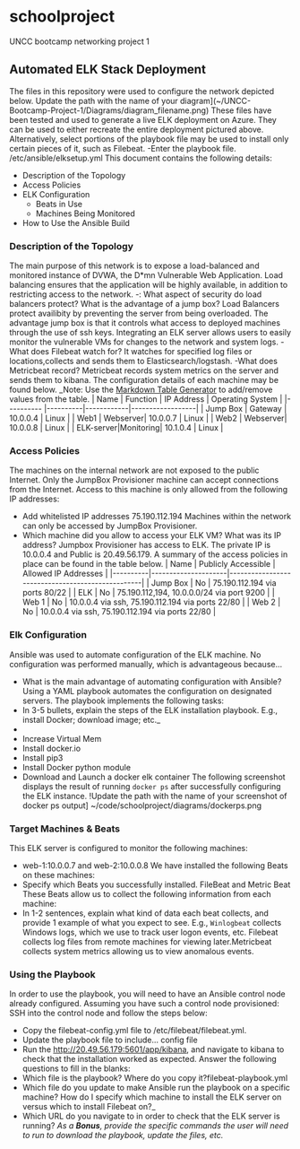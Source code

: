 # schoolproject
UNCC bootcamp networking project 1
## Automated ELK Stack Deployment
The files in this repository were used to configure the network depicted below.
Update the path with the name of your diagram](~/UNCC-Bootcamp-Project-1/Diagrams/diagram_filename.png)
These files have been tested and used to generate a live ELK deployment on Azure. They can be used to either recreate the entire deployment pictured above. Alternatively, select portions of the playbook file may be used to install only certain pieces of it, such as Filebeat.
  -Enter the playbook file. /etc/ansible/elksetup.yml
This document contains the following details:
- Description of the Topology
- Access Policies
- ELK Configuration
  - Beats in Use
  - Machines Being Monitored
- How to Use the Ansible Build
### Description of the Topology
The main purpose of this network is to expose a load-balanced and monitored instance of DVWA, the D*mn Vulnerable Web Application.
Load balancing ensures that the application will be highly available, in addition to restricting access to the network.
-: What aspect of security do load balancers protect? What is the advantage of a jump box? Load Balancers protect availibity by preventing the server from being overloaded. The advantage jump box is that it controls what access to deployed machines through the use of ssh keys.
Integrating an ELK server allows users to easily monitor the vulnerable VMs for changes to the network and system logs.
-What does Filebeat watch for? It watches for specified log files or locations,collects and sends them to Elasticsearch/logstash.
-What does Metricbeat record? Metricbeat records system metrics on the server and sends them to kibana.
The configuration details of each machine may be found below.
_Note: Use the [Markdown Table Generator](http://www.tablesgenerator.com/markdown_tables) to add/remove values from the table.
| Name      | Function | IP Address | Operating System |
|---------- |----------|------------|------------------|
| Jump Box  | Gateway  | 10.0.0.4   | Linux            |
| Web1      | Webserver| 10.0.0.7   | Linux            |
| Web2      | Webserver| 10.0.0.8   | Linux            |
| ELK-server|Monitoring| 10.1.0.4   | Linux            |
### Access Policies
The machines on the internal network are not exposed to the public Internet.
Only the JumpBox Provisioner machine can accept connections from the Internet. Access to this machine is only allowed from the following IP addresses:
- Add whitelisted IP addresses 75.190.112.194
Machines within the network can only be accessed by JumpBox Provisioner.
- Which machine did you allow to access your ELK VM? What was its IP address? Jumpbox Provisioner has access to ELK. The private IP is 10.0.0.4 and Public is 20.49.56.179.
A summary of the access policies in place can be found in the table below.
| Name     | Publicly Accessible | Allowed IP Addresses                             |
|----------|---------------------|--------------------------------------------------|
| Jump Box | No                  |  75.190.112.194 via ports 80/22                  |
|   ELK    | No                  |  75.190.112,194, 10.0.0.0/24 via port 9200       |
|  Web 1   | No                  | 10.0.0.4 via ssh, 75.190.112.194 via ports 22/80 |
|  Web 2   | No                  | 10.0.0.4 via ssh, 75.190.112.194 via ports 22/80 |
### Elk Configuration
Ansible was used to automate configuration of the ELK machine. No configuration was performed manually, which is advantageous because...
- What is the main advantage of automating configuration with Ansible? Using a YAML playbook automates the configuration on designated servers.
The playbook implements the following tasks:
- In 3-5 bullets, explain the steps of the ELK installation playbook. E.g., install Docker; download image; etc._
-
- Increase Virtual Mem
- Install docker.io
- Install pip3
- Install Docker python module
- Download and Launch a docker elk container
The following screenshot displays the result of running `docker ps` after successfully configuring the ELK instance.
!Update the path with the name of your screenshot of docker ps output] ~/code/schoolproject/diagrams/dockerps.png
### Target Machines & Beats
This ELK server is configured to monitor the following machines:
- web-1:10.0.0.7 and web-2:10.0.0.8
We have installed the following Beats on these machines:
- Specify which Beats you successfully installed. FileBeat and Metric Beat
These Beats allow us to collect the following information from each machine:
- In 1-2 sentences, explain what kind of data each beat collects, and provide 1 example of what you expect to see. E.g., `Winlogbeat` collects Windows logs, which we use to track user logon events, etc. Filebeat collects log files from remote machines for viewing later.Metricbeat collects system metrics allowing us to view anomalous events.
### Using the Playbook
In order to use the playbook, you will need to have an Ansible control node already configured. Assuming you have such a control node provisioned:
SSH into the control node and follow the steps below:
- Copy the filebeat-config.yml file to /etc/filebeat/filebeat.yml.
- Update the playbook file to include... config file
- Run the http://20.49.56.179:5601/app/kibana, and navigate to kibana to check that the installation worked as expected.
Answer the following questions to fill in the blanks:
- Which file is the playbook? Where do you copy it?filebeat-playbook.yml
- Which file do you update to make Ansible run the playbook on a specific machine? How do I specify which machine to install the ELK server on versus which to install Filebeat on?_
- Which URL do you navigate to in order to check that the ELK server is running?
_As a **Bonus**, provide the specific commands the user will need to run to download the playbook, update the files, etc._
